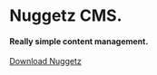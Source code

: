 # Nuggetz CMS.
#### Really simple content management.
<a href="https://github.com/nuggetzcms" class="btn btn-primary px-4 py-3"><i class="ion-ios-cloud-download mr-2"></i>Download Nuggetz</a>